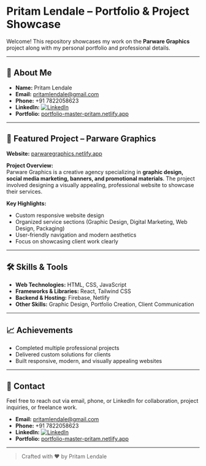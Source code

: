 # Pritam Lendale – Portfolio & Project Showcase

Welcome! This repository showcases my work on the **Parware Graphics** project along with my personal portfolio and professional details.

---

## 👤 About Me

- **Name:** Pritam Lendale  
- **Email:** [pritamlendale@gmail.com](mailto:pritamlendale@gmail.com)  
- **Phone:** +91 7822058623  
- **LinkedIn:** [![LinkedIn](https://img.shields.io/badge/LinkedIn-Pritam%20Lendale-blue?logo=linkedin)](https://www.linkedin.com/in/pritam-lendale)  
- **Portfolio:** [portfolio-master-pritam.netlify.app](https://portfolio-master-pritam.netlify.app/)  

---

## 💼 Featured Project – Parware Graphics

**Website:** [parwaregraphics.netlify.app](https://parwaregraphics.netlify.app/)  

**Project Overview:**  
Parware Graphics is a creative agency specializing in **graphic design, social media marketing, banners, and promotional materials**. The project involved designing a visually appealing, professional website to showcase their services.

**Key Highlights:**  
- Custom responsive website design  
- Organized service sections (Graphic Design, Digital Marketing, Web Design, Packaging)  
- User-friendly navigation and modern aesthetics  
- Focus on showcasing client work clearly  

---

## 🛠️ Skills & Tools

- **Web Technologies:** HTML, CSS, JavaScript  
- **Frameworks & Libraries:** React, Tailwind CSS  
- **Backend & Hosting:** Firebase, Netlify  
- **Other Skills:** Graphic Design, Portfolio Creation, Client Communication  

---

## 📈 Achievements

- Completed multiple professional projects  
- Delivered custom solutions for clients  
- Built responsive, modern, and visually appealing websites  

---

## 🚀 Contact

Feel free to reach out via email, phone, or LinkedIn for collaboration, project inquiries, or freelance work.  

- **Email:** [pritamlendale@gmail.com](mailto:pritamlendale@gmail.com)  
- **Phone:** +91 7822058623  
- **LinkedIn:** [![LinkedIn](https://img.shields.io/badge/LinkedIn-Pritam%20Lendale-blue?logo=linkedin)](https://www.linkedin.com/in/pritam-lendale)  
- **Portfolio:** [portfolio-master-pritam.netlify.app](https://portfolio-master-pritam.netlify.app/)  

---

> Crafted with ❤️ by Pritam Lendale

